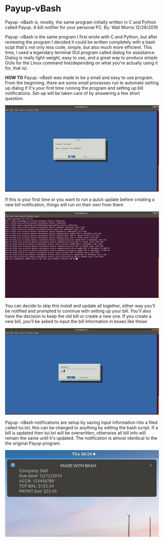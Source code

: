# Payup-vBash
Payup -vBash is, mostly, the same program initially written in C and Python called Payup. A bill notifier for your personal PC.
By: Wali Morris 
12/26/2019

Payup -vBash is the same program I first wrote with C and Python, but after reviewing the program I decided it could be
written completely with a bash scipt that's not only less code, simple, but also much more efficient. This time, I used 
a legendary terminal GUI program called dialog for assistance. Dialog is really light-weight, easy to use, and a great 
way to produce simple GUIs for the Linux command line(depending on what you're actually using it for, that is). 

**HOW TO**
Payup -vBash was made to be a small and easy to use program. From the beginning, there are some small processes run to 
automate setting up dialog if it's your first time running the program and setting up bill notifications. Set-up will 
be taken care of by answering a few short question. 

![Payup -vBash!](shot1.png)

If this is your first time or you want to run a quick update before creating a new bill notification, things will run 
on their own from there. 

![Payup -vBash!](shot2.png)

You can decide to skip this install and update all together, either way you'll be notified and prompted to continue 
with setting up your bill. You'll also have the decision to keep the old bill or create a new one. If you create a 
new bill, you'll be asked to input the bill information in boxes like these: 

![Payup -vBash!](shot5.png)

Payup -vBash notifications are setup by saving input information into a filed called tui.txt, this can be changed to 
anything by editing the bash script. If a bill is updated then tui.txt will be overwritten, otherwise all bill info 
will remain the same until it's updated. The notification is almost identical to the the original Payup program. 

![Payup -vBash!](Payup-vbash.png)









